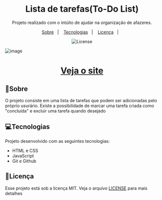 <h1 align="center">
    Lista de tarefas(To-Do List)
</h1>

<p align="center">
Projeto realizado com o intúito de ajudar na organização de afazeres. <br/>
</p>

<p align="center">
  <a href="#sobre">Sobre</a>&nbsp;&nbsp;&nbsp;|&nbsp;&nbsp;&nbsp;
  <a href="#tecnologias">Tecnologias</a>&nbsp;&nbsp;&nbsp;|&nbsp;&nbsp;&nbsp;
  <a href="#licen%C3%A7a">Licença</a>&nbsp;&nbsp;&nbsp;|&nbsp;&nbsp;&nbsp;
</p>

<p align="center">
  <img alt="License" src="https://img.shields.io/static/v1?label=license&message=MIT&color=49AA26&labelColor=000000">
</p>

![image](https://github.com/LucasVianaSampaio/toDo-List/assets/111457772/9f7533a5-567c-486d-82b8-145c58a2fd2f)


<h1 align="center">
    <a href="https://lucasvianasampaio.github.io/toDo-List/">Veja o site</a>
</h1>

## 📕Sobre
O projeto consiste em uma lista de tarefas que podem ser adicionadas pelo próprio usurário. Existe a possibilidade de marcar uma tarefa criada como "concluída" e excluir uma tarefa quando desejado

## 💻Tecnologias
Projeto desenvolvido com as seguintes tecnologias: 
- HTML e CSS
- JavaScript
- Git e Github

## 📝Licença
Esse projeto está sob a licença MIT. Veja o arquivo <a href="https://github.com/LucasVianaSampaio/toDo-List/blob/main/LICENSE">LICENSE</a> para mais detalhes
